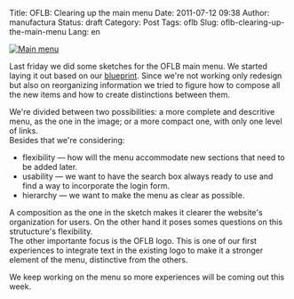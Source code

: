 Title: OFLB: Clearing up the main menu
Date: 2011-07-12 09:38
Author: manufactura
Status: draft
Category: Post
Tags: oflb
Slug: oflb-clearing-up-the-main-menu
Lang: en

[![Main menu](http://media.manufacturaindependente.org/main-menu00.png "main-menu00")](http://media.manufacturaindependente.org/main-menu00.png)

Last friday we did some sketches for the OFLB main menu. We started
laying it out based on our
[blueprint](https://blueprints.launchpad.net/openfontlibrary/+spec/header-menu).
Since we're not working only redesign but also on reorganizing
information we tried to figure how to compose all the new items and how
to create distinctions between them.

We're divided between two possibilities: a more complete and descritive
menu, as the one in the image; or a more compact one, with only one
level of links.  
Besides that we're considering:

-   flexibility — how will the menu accommodate new sections that need
    to be added later.
-   usability — we want to have the search box always ready to use and
    find a way to incorporate the login form.
-   hierarchy — we want to make the menu as clear as possible.

A composition as the one in the sketch makes it clearer the website's
organization for users. On the other hand it poses somes questions on
this strutucture's flexibility.  
The other importante focus is the OFLB logo. This is one of our first
experiences to integrate text in the existing logo to make it a stronger
element of the menu, distinctive from the others.

We keep working on the menu so more experiences will be coming out this
week.

